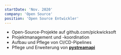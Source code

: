 ```yaml
---
startDate: 'Nov. 2020'
company: 'Open Source'
position: 'Open Source Entwickler'
---
```


- Open-Source-Projekte auf github.com/pickwicksoft
- Projektmanagement und -koordination
- Aufbau und Pflege von CI/CD-Pipelines
- Pflege und Erweiterung von [**pystreamapi**](https://github.com/PickwickSoft/pystreamapi)
